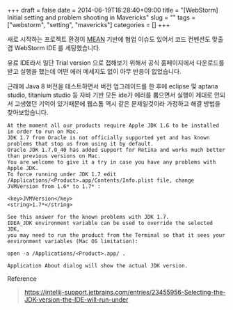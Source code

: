 +++ 
draft = false
date = 2014-06-19T18:28:40+09:00
title = "[WebStorm] Initial setting and problem shooting in Mavericks"
slug = "" 
tags = ["webstorm", "setting", "mavericks"]
categories = []
+++

새로 시작하는 프로젝트 환경이 [MEAN](http://mean.io/) 기반에 협업 이슈도 있어서 코드 컨벤션도 맞출겸 WebStorm IDE 를 세팅했습니다.

유료 IDE라서 일단 Trial version 으로 접해보기 위해서 공식 홈페이지에서 다운로드를 받고 실행을 했는데 어떤 에러 메세지도 없이 아무 반응이 없었습니다.

근래에 Java 8 버전을 테스트하면서 버전 업그레이드를 한 후에 eclipse 및 aptana studio, titanium studio 등 자바 기반 모든 ide가 에러를 뿜으면서 실행이 제대로 안되서 고생했던 기억이 있기때문에 웹스톰 역시 같은 문제일것이라 가정하고 해결 방법을 찾아보았습니다.

```
At the moment all our products require Apple JDK 1.6 to be installed in order to run on Mac.
JDK 1.7 from Oracle is not officially supported yet and has known problems that stop us from using it by default.
Oracle JDK 1.7.0_40 has added support for Retina and works much better than previous versions on Mac.
You are welcome to give it a try in case you have any problems with Apple JDK.
To force running under JDK 1.7 edit /Applications/<Product>.app/Contents/Info.plist file, change JVMVersion from 1.6* to 1.7* :

<key>JVMVersion</key>
<string>1.7*</string>

See this answer for the known problems with JDK 1.7.
IDEA_JDK environment variable can be used to override the selected JDK,
you may need to run the product from the Terminal so that it sees your environment variables (Mac OS limitation):

open -a /Applications/<Product>.app/ .

Application About dialog will show the actual JDK version.
```

Reference

> https://intellij-support.jetbrains.com/entries/23455956-Selecting-the-JDK-version-the-IDE-will-run-under

